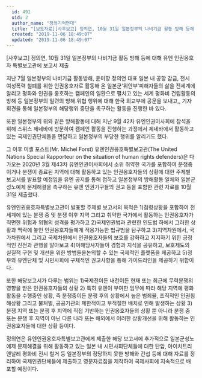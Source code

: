 ```yaml
---
  id: 491
  uid: 2
  author_name: "정의기억연대"
  title: "[보도자료][사후보고] 정의연, 10월 31일 일본정부의 나비기금 활동 방해 등에 대해 유엔 인권옹호자 특별보고관에 보고서 제출"
  created: "2019-11-06 18:49:07"
  updated: "2019-11-06 18:49:07"
---
```

\[사후보고\] 정의연, 10월 31일 일본정부의 나비기금 활동 방해 등에 대해 유엔 인권옹호자 특별보고관에 보고서 제출

지난 7월 일본정부의 나비기금 활동방해, 윤미향 정의연 대표 일본 내 공항 감금, 전시 여성폭력 철폐를 위한 인권옹호자로 활동해 온 일본군‘위안부’피해자들의 삶을 전세계에 알리고 평화와 인권을 옹호하는 캠페인의 일환으로 펼치고 있는 세계 평화비 건립활동의 방해 등 일본정부의 일련의 방해.위협 행위에 대해 한국 외교부에 공문을 보내고,, 기자회견을 통해 일본정부의 해당행위 중단을 촉구하는 활동을 진행한 바 있다. 

또한 일본정부의 위와 같은 방해활동에 대해 지난 9월 42차 유엔인권이사회에 참석을 위해 스위스 제네바에 방문하여 캠페인 활동을 진행하는 과정에서 제네바에서 활동하고 있는 국제인권단체들을 면담하고 일본정부의 부당한 행위를 알리기도 했다. 

 그 이후 미셸 포스트(Mr. Michel Forst) 유엔인권옹호특별보고관(The United Nations Special Rapporteur on the situation of human rights defenders)은 다가오는 2020년 3월 제43차 유엔인권이사회에서 소위 취약한 국가를 포함하여 분쟁중이거나 분쟁이 종료된 지역에 대해 활동하고 있는 인권옹호자들의 상황에 대한 주제별 보고서를 발표할 예정임을 유엔 공지를 통해 접하고 일본정부의 방해활동 일체와 일본군성노예제 문제해결을 촉구하는 유엔 인권기구들의 권고 등을 포함한 관련 자료를 10월 31일 제출했다. 

유엔인권옹호자특별보고관이 발표할 주제별 보고서의 목적은 1)점령상황을 포함하여 전세계에 있는 분쟁 중 및 분쟁 이후 지역 그리고 취약한 국가에서 활동하는 인권옹호자가 직면한 위험과 위협의 성격을 평가하고 2)국제인권법과 관련한 인도법 하에서 그러한 상황과 맥락에 놓인 인권옹호자들에게 적용가능한 법규범을 탐구하고 3)지역차원에서, 국가차원에서 그리고 국제차원에서 인권옹호자들의 보호를 강화하고 지지하기 위한 긍정적인 진전과 관행을 알아보고 4)이해당사자들이 경험과 지식을 공유하고, 보호제도의 실질적 구현 및 개선을 위한 방법들을논의할 수 있는 국제적인 플랫폼을 제공하고 5)정부와 유엔단체 및 시민사회에 구체적인 권고사항을 통해 가이드라인을 제공하기 위함이다. 

또한 해당보고서가 다루는 범위는 1)국제전이든 내전이든 현재 또는 최근에 무력분쟁의 영향을 받은 인권옹호자들의 상황 2) 특히 유엔이 부여한 임무에 따라 해당 지역에 평화활동을 수행중인 상황, 즉 분쟁중이든 분쟁 후의 상황에서 높은 범죄율, 조직적인 인권침해상황 그리고 불처벌, 공공기관의 제한적이고 부적절한 배치로 인해 발생하는 상황 3) 분쟁 지역 또는 분쟁 후 지역에 직접 기반하는 인권옹호자들의 상황 뿐 아니라 분쟁 중 또는 분쟁 후 지역이 아닌 다른 나라 또는 해외에서 이러한 상황개선을 위해 활동하는 인권옹호자들에 대한 상황 등이다. 

정의연은 유엔인권옹호자특별보고관에게 제출한 해당 보고서에 추가적으로 일본군성노예제 문제해결을 위해 활동하고 있는 일본 내 시민사회단체들에 대한 탄압, 아이치트리엔날레 평화비 전시 철거 등 일본정부의 정당하지 못한 방해와 간섭 등에 대해 자료를 정리하여 국제인권단체들에 제출하고 영문자료집을 제작하여 국제사회에 지속적으로 배포할 예정이다.